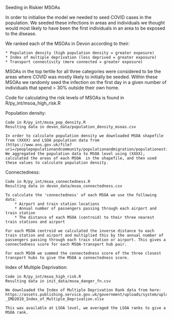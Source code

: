 Seeding in Riskier MSOAs

In order to initialise the model we needed to seed COVID cases in the population. We seeded these infections in areas and individuals we thought would most likely to have been the first individuals in an area to be exposed to the disease. 

We ranked each of the MSOAs in Devon according to their:
	
	* Population density (high population density = greater exposure)
	* Index of multiple deprivation (less deprived = greater exposure)
	* Transport connectivity (more connected = greater exposure)

MSOAs in the top tertile for all three categories were considered to be the areas where COVID was mostly likely to initially be seeded. Within these MSOAs we randomly seed the infection on the first day in a given number of individuals that spend > 30% outside their own home.

Code for calculating the risk levels of MSOAs is found in R/py_int/msoa_high_risk.R


Population density:
	
	Code in R/py_int/msoa_pop_density.R
	Resulting data in devon_data/population_density_msoas.csv

	In order to calculate population density we downloaded MSOA shapefile from (XXXX) and LSOA population data from (https://www.ons.gov.uk/file?uri=/peoplepopulationandcommunity/populationandmigration/populationestimates/datasets/lowersuperoutputareamidyearpopulationestimates/mid2018sape21dt1a/sape21dt1amid2018on2019lalsoasyoaestimatesformatted.zip).
	We aggregated the population data to MSOA level using (XXXX), calculated the areas of each MSOA  in the shapefile, and then used these values to calculate population density.	

Connectedness: 
	

	Code in R/py_int/msoa_connectedness.R
	Resulting data in devon_data/msoa_connectedness.csv

	To calculate the 'connectedness' of each MSOA we use the following data:
		* Airport and train station locations
		* Annual number of passengers passing through each airport and train station
		* The distance of each MSOA (centroid) to their three nearest train stations and airport

	For each MSOA centroid we calculated the inverse distance to each train station and airport and multiplied this by the annual number of passengers passing through each train station or airport. This gives a connectedness score for each MSOA-transport hub pair.

	For each MSOA we summed the connectedness score of the three closest transport hubs to give the MSOA a connectedness score.

Index of Multiple Deprivation:

	Code in R/py_int/msoa_high_risk.R
	Resulting data in init_data/msoa_danger_fn.csv

	We downloaded the Index of Multiple Deprivation Rank data from here: https://assets.publishing.service.gov.uk/government/uploads/system/uploads/attachment_data/file/833970/File_1_-_IMD2019_Index_of_Multiple_Deprivation.xlsx

	This was available at LSOA level, we averaged the LSOA ranks to give a MSOA rank. 







